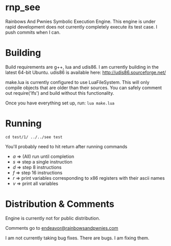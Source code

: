 rnp_see
=======

Rainbows And Pwnies Symbolic Execution Engine. This engine is under rapid development 
does not currently completely execute its test case. I push commits when I can.

Building
========
Build requirements are g++, lua and udis86. I am currently building in the latest 
64-bit Ubuntu. udis86 is available here: http://udis86.sourceforge.net/

make.lua is currently configured to use LuaFileSystem. This will only compile objects
that are older than their sources. You can safely comment out require('lfs') and build
without this functionality.

Once you have everything set up, run: `lua make.lua`

Running
=======
`cd test/1/
../../see test`

You'll probably need to hit return after running commands

  - *a* => (All) run until completion
  - *s* => step a single instruction
  - *d* => step 8 instructions
  - *f* => step 16 instructions
  - *r* => print variables corresponding to x86 registers with their ascii names
  - *v* => print all variables

Distribution & Comments
=======================

Engine is currently not for public distribution.

Comments go to endeavor@rainbowsandpwnies.com

I am not currently taking bug fixes. There are bugs. I am fixing them.